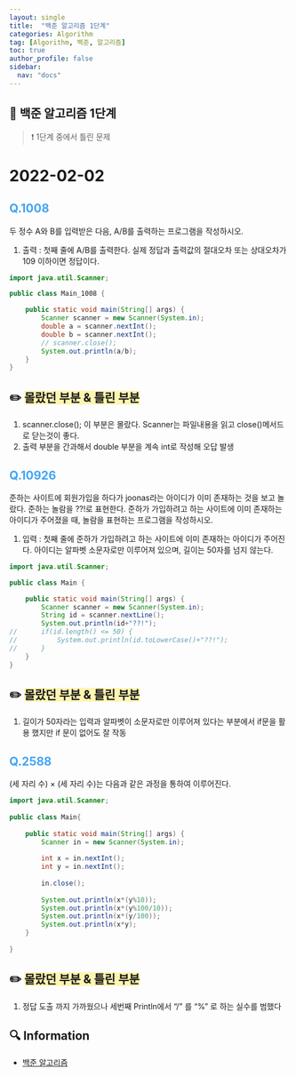 ```yaml
---
layout: single
title:  "백준 알고리즘 1단계"
categories: Algorithm
tag: [Algorithm, 백준, 알고리즘]
toc: true
author_profile: false
sidebar:
  nav: "docs"
---
```


## 📖 백준 알고리즘 1단계  

<!--Quote-->
> ❗ 1단계 중에서 틀린 문제 

# 2022-02-02

## <span style="color:#42A5F5">Q.1008</span>

두 정수 A와 B를 입력받은 다음, A/B를 출력하는 프로그램을 작성하시오.

1. 출력 : 첫째 줄에 A/B를 출력한다. 실제 정답과 출력값의 절대오차 또는 상대오차가 109 이하이면 정답이다.

```java
import java.util.Scanner;

public class Main_1008 {

	public static void main(String[] args) {
		Scanner scanner = new Scanner(System.in);
		double a = scanner.nextInt();
		double b = scanner.nextInt();
		// scanner.close(); 
		System.out.println(a/b);
	}
}
```

## ✏️ <span style='background-color: #fff5b1'>몰랐던 부분 & 틀린 부분</span> 
1. scanner.close(); 이 부분은 몰랐다. Scanner는 파일내용을 읽고 close()메서드로 닫는것이 좋다.
2. 출력 부분을 간과해서 double 부분을 계속 int로 작성해 오답 발생 

## <span style="color:#42A5F5">Q.10926</span>

준하는 사이트에 회원가입을 하다가 joonas라는 아이디가 이미 존재하는 것을 보고 놀랐다. 준하는 놀람을 ??!로 표현한다. 준하가 가입하려고 하는 사이트에 이미 존재하는 아이디가 주어졌을 때, 놀람을 표현하는 프로그램을 작성하시오.

1. 입력 : 첫째 줄에 준하가 가입하려고 하는 사이트에 이미 존재하는 아이디가 주어진다. 아이디는 알파벳 소문자로만 이루어져 있으며, 길이는 50자를 넘지 않는다.

```java
import java.util.Scanner;

public class Main {

	public static void main(String[] args) {
		Scanner scanner = new Scanner(System.in);
		String id = scanner.nextLine();
		System.out.println(id+"??!");
//		if(id.length() <= 50) {
//			System.out.println(id.toLowerCase()+"??!");
//		}
	}
}
```

## ✏️ <span style='background-color: #fff5b1'>몰랐던 부분 & 틀린 부분</span> 
1. 길이가 50자라는 입력과 알파벳이 소문자로만 이루어져 있다는 부분에서 if문을 활용 했지만 if 문이 없어도 잘 작동

## <span style="color:#42A5F5">Q.2588</span>

(세 자리 수) × (세 자리 수)는 다음과 같은 과정을 통하여 이루어진다.

```java
import java.util.Scanner;
 
public class Main{
 
	public static void main(String[] args) {
		Scanner in = new Scanner(System.in);
 
		int x = in.nextInt();
		int y = in.nextInt();
        
		in.close();
 
		System.out.println(x*(y%10));
		System.out.println(x*(y%100/10));
		System.out.println(x*(y/100));
		System.out.println(x*y);
	}
 
}
```
## ✏️ <span style='background-color: #fff5b1'>몰랐던 부분 & 틀린 부분</span> 
1. 정답 도출 까지 가까웠으나 세번째 Println에서 “/” 를 “%” 로 하는 실수를 범했다

## 🔍 Information
 - [백준 알고리즘](https://www.acmicpc.net/user/maninthemirror) 
